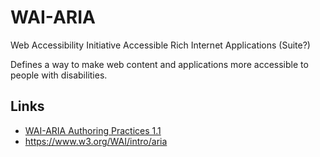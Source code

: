 # WAI-ARIA

Web Accessibility Initiative Accessible Rich Internet Applications (Suite?)

Defines a way to make web content and applications more accessible to people
with disabilities.


## Links

* [WAI-ARIA Authoring Practices 1.1](https://www.w3.org/TR/wai-aria-practices/)
* https://www.w3.org/WAI/intro/aria

